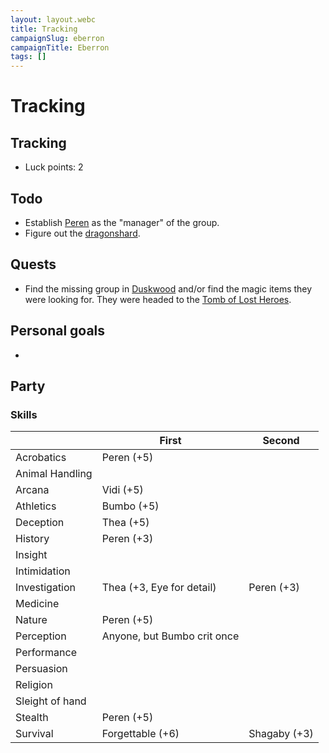 ```yaml
---
layout: layout.webc
title: Tracking
campaignSlug: eberron
campaignTitle: Eberron
tags: []
---
```

# Tracking

## Tracking

- Luck points: 2

## Todo

- Establish [Peren](pcs/peren-ngintaku.md) as the "manager" of the group.
- Figure out the [dragonshard](other/dragonshards.md).

## Quests

- Find the missing group in [Duskwood](locations/duskwood.md) and/or find the magic items they were looking for. They were headed to the [Tomb of Lost Heroes](locations/tomb-of-lost-heroes.md).

## Personal goals

- 
## Party

### Skills

|  | First | Second |
| ---- | ---- | ---- |
| Acrobatics | Peren (+5) |  |
| Animal Handling |  |  |
| Arcana | Vidi (+5) |  |
| Athletics | Bumbo (+5) |  |
| Deception | Thea (+5) |  |
| History | Peren (+3) |  |
| Insight |  |  |
| Intimidation |  |  |
| Investigation | Thea (+3, Eye for detail) | Peren (+3) |
| Medicine |  |  |
| Nature | Peren (+5) |  |
| Perception | Anyone, but Bumbo crit once |  |
| Performance |  |  |
| Persuasion |  |  |
| Religion |  |  |
| Sleight of hand |  |  |
| Stealth | Peren (+5) |  |
| Survival | Forgettable (+6) | Shagaby (+3) |
